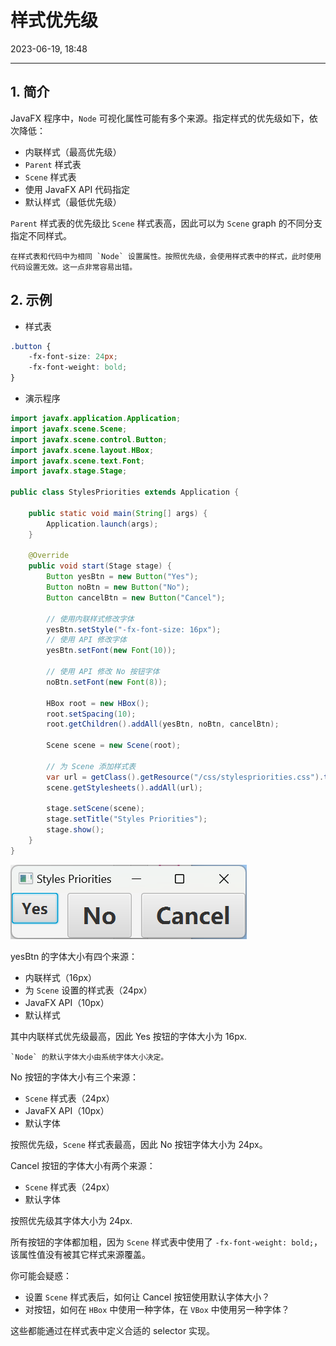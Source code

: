 # 样式优先级

2023-06-19, 18:48
****
## 1. 简介

JavaFX 程序中，`Node` 可视化属性可能有多个来源。指定样式的优先级如下，依次降低：

- 内联样式（最高优先级）
- `Parent` 样式表
- `Scene` 样式表
- 使用 JavaFX API 代码指定
- 默认样式（最低优先级）

`Parent` 样式表的优先级比 `Scene` 样式表高，因此可以为 `Scene` graph 的不同分支指定不同样式。

```ad-warning
在样式表和代码中为相同 `Node` 设置属性。按照优先级，会使用样式表中的样式，此时使用代码设置无效。这一点非常容易出错。
```

## 2. 示例

- 样式表

```css
.button {  
	-fx-font-size: 24px;  
	-fx-font-weight: bold;  
}
```

- 演示程序

```java
import javafx.application.Application;
import javafx.scene.Scene;
import javafx.scene.control.Button;
import javafx.scene.layout.HBox;
import javafx.scene.text.Font;
import javafx.stage.Stage;

public class StylesPriorities extends Application {

    public static void main(String[] args) {
        Application.launch(args);
    }

    @Override
    public void start(Stage stage) {
        Button yesBtn = new Button("Yes");
        Button noBtn = new Button("No");
        Button cancelBtn = new Button("Cancel");

        // 使用内联样式修改字体
        yesBtn.setStyle("-fx-font-size: 16px");
        // 使用 API 修改字体
        yesBtn.setFont(new Font(10));

        // 使用 API 修改 No 按钮字体
        noBtn.setFont(new Font(8));

        HBox root = new HBox();
        root.setSpacing(10);
        root.getChildren().addAll(yesBtn, noBtn, cancelBtn);

        Scene scene = new Scene(root);

        // 为 Scene 添加样式表
        var url = getClass().getResource("/css/stylespriorities.css").toExternalForm();
        scene.getStylesheets().addAll(url);

        stage.setScene(scene);
        stage.setTitle("Styles Priorities");
        stage.show();
    }
}
```

![](images/Pasted%20image%2020230619183256.png)

yesBtn 的字体大小有四个来源：

- 内联样式（16px）
- 为 `Scene` 设置的样式表（24px）
- JavaFX API（10px）
- 默认样式

其中内联样式优先级最高，因此 Yes 按钮的字体大小为 16px.

```ad-tip
`Node` 的默认字体大小由系统字体大小决定。
```

No 按钮的字体大小有三个来源：

- `Scene` 样式表（24px）
- JavaFX API（10px）
- 默认字体

按照优先级，`Scene` 样式表最高，因此 No 按钮字体大小为 24px。

Cancel 按钮的字体大小有两个来源：

- `Scene` 样式表（24px）
- 默认字体

按照优先级其字体大小为 24px.

所有按钮的字体都加粗，因为 `Scene` 样式表中使用了 `-fx-font-weight: bold;`，该属性值没有被其它样式来源覆盖。

你可能会疑惑：

- 设置 `Scene` 样式表后，如何让 Cancel 按钮使用默认字体大小？
- 对按钮，如何在 `HBox` 中使用一种字体，在 `VBox` 中使用另一种字体？

这些都能通过在样式表中定义合适的 selector 实现。

